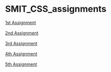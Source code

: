 # SMIT_CSS_assignments

<a href="https://1st-css-assignment.vercel.app/"> 1st Assignment </a> <br> <br>
<a href=""> 2nd Assignment </a> <br> <br>
<a href=""> 3rd Assignment </a> <br> <br>
<a href=""> 4th Assignment </a> <br> <br>
<a href=""> 5th Assignment </a> <br> <br>
